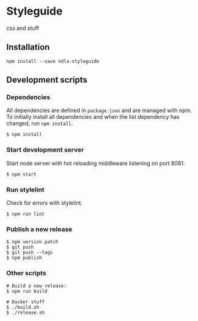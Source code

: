 # Styleguide

css and stuff

## Installation

```
npm install --save ndla-styleguide
```

## Development scripts

### Dependencies

All dependencies are defined in `package.json` and are managed with npm. To
initially install all dependencies and when the list dependency has changed,
run `npm install`.

```
$ npm install
```

### Start development server

Start node server with hot reloading middleware listening on port 8081.

```
$ npm start
```

### Run stylelint

Check for errors with stylelint.

```
$ npm run lint
```

### Publish a new release

```
$ npm version patch
$ git push
$ git push --tags
$ npm publish
```

### Other scripts

```
# Build a new release:
$ npm run build
```

```
# Docker stuff
$ ./build.sh
$ ./release.sh
```
